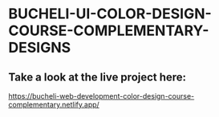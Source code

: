 # BUCHELI-UI-COLOR-DESIGN-COURSE-COMPLEMENTARY-DESIGNS

## Take a look at the live project here:
https://bucheli-web-development-color-design-course-complementary.netlify.app/
